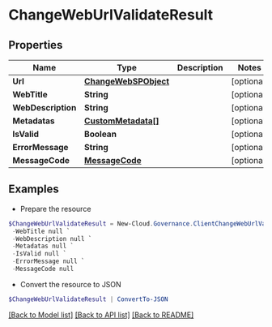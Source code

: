 # ChangeWebUrlValidateResult
## Properties

Name | Type | Description | Notes
------------ | ------------- | ------------- | -------------
**Url** | [**ChangeWebSPObject**](ChangeWebSPObject.md) |  | [optional] 
**WebTitle** | **String** |  | [optional] 
**WebDescription** | **String** |  | [optional] 
**Metadatas** | [**CustomMetadata[]**](CustomMetadata.md) |  | [optional] 
**IsValid** | **Boolean** |  | [optional] 
**ErrorMessage** | **String** |  | [optional] 
**MessageCode** | [**MessageCode**](MessageCode.md) |  | [optional] 

## Examples

- Prepare the resource
```powershell
$ChangeWebUrlValidateResult = New-Cloud.Governance.ClientChangeWebUrlValidateResult  -Url null `
 -WebTitle null `
 -WebDescription null `
 -Metadatas null `
 -IsValid null `
 -ErrorMessage null `
 -MessageCode null
```

- Convert the resource to JSON
```powershell
$ChangeWebUrlValidateResult | ConvertTo-JSON
```

[[Back to Model list]](../README.md#documentation-for-models) [[Back to API list]](../README.md#documentation-for-api-endpoints) [[Back to README]](../README.md)

